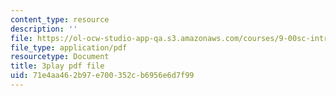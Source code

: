 ```yaml
---
content_type: resource
description: ''
file: https://ol-ocw-studio-app-qa.s3.amazonaws.com/courses/9-00sc-introduction-to-psychology-fall-2011/71e4aa462b97e700352cb6956e6d7f99_z9XQpjNgeBI.pdf
file_type: application/pdf
resourcetype: Document
title: 3play pdf file
uid: 71e4aa46-2b97-e700-352c-b6956e6d7f99
---
```

